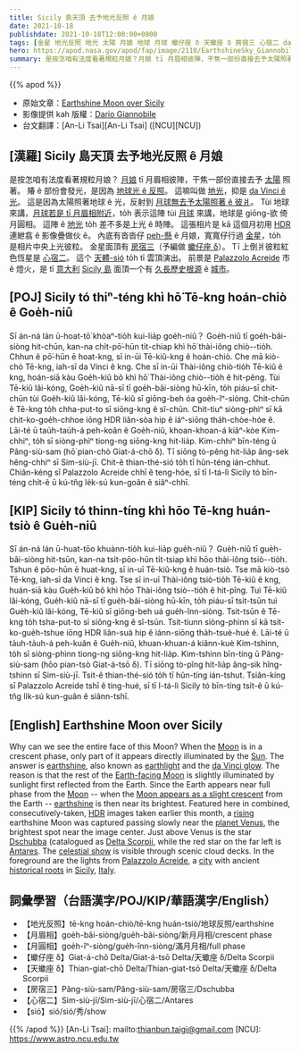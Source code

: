 ```yaml
---
title: Sicily 島天頂 去予地光反照 ê 月娘
date: 2021-10-18
publishdate: 2021-10-18T12:00:00+0800
tags: [金星 地光反照 地光 太陽 月娘 地球 月球 蠍仔座 δ 天蠍座 δ 房宿三 心宿二 da Vinci ê 光]
hero: https://apod.nasa.gov/apod/fap/image/2110/EarthshineSky_Giannobile_1212_annotated.jpg
summary: 是按怎咱有法度看著規粒月娘？月娘 tī 月眉相彼陣，干焦一部份直接去予太陽照著。賰 ê 部份會發光，是因為地球光 ê 反照。這嘛叫做地光 抑是 da Vinci ê 光。
---
```


{{% apod %}}

- 原始文章：[Earthshine Moon over Sicily](https://apod.nasa.gov/apod/ap211018.html)
- 影像提供 kah 版權：[Dario Giannobile](http://www.dariogiannobile.com/about-this-project)
- 台文翻譯：[An-Li Tsai][An-Li Tsai] ([NCU][NCU])

## [漢羅] Sicily 島天頂 去予地光反照 ê 月娘
是按怎咱有法度看著規粒月娘？
[月娘][Moon 1] tī 月眉相彼陣，干焦一部份直接去予 [太陽][Sun] 照著。
賰 ê 部份會發光，是因為 [地球光 ê 反照][earthshine]。
這嘛叫做 [地光][earthlight]，抑是 [da Vinci ê 光][da Vinci glow]。
這是因為太陽照著地球 ê 光，反射到 [月球無去予太陽照著 ê 彼爿][Earth-facing Moon]。
Tùi 地球來講，[月球若是 tī 月眉相附近][Moon appears as a slight crescent]，to̍h 表示這陣 tùi [月球][Moon 2] 來講，地球是 giōng-欲 倚 月圓相。
這陣 ê [地光][earthshine] to̍h 差不多是上光 ê 時陣。
這張相片是 kā 這個月初用 [HDR][HDR] 連紲翕 ê 影像疊做伙 ê。
內底有沓沓仔 [peh-懸][rising] ê 月娘，寬寬仔行過 [金星][planet Venus]，to̍h 是相片中央上光彼粒。
金星面頂有 [房宿三][Dschubba]（予編做 [蠍仔座 δ][Delta Scorpii]）。
Tī 上倒爿彼粒紅色恆星是 [心宿二][Antares]。
這个 [天體-sió][celestial show] to̍h tī 雲頂演出。
前景是 [Palazzolo Acreide][Palazzolo Acreide] 市 ê 燈火，是 tī [意大利][Italy] [Sicily 島][Sicily] 面頂一个有 [久長歷史根源][historical roots] ê [城市][city]。

## [POJ] Sicily tó thiⁿ-téng khì hō͘ Tē-kng hoán-chiò ê Goe̍h-niû
Sī án-ná lán ū-hoat-tō͘ khòaⁿ-tio̍h kui-lia̍p goe̍h-niû？
Goe̍h-niû tī goe̍h-bâi-siòng hit-chūn, kan-na chi̍t-pō͘-hūn ti̍t-chiap khì hō͘ thài-iông chiò--tio̍h.
Chhun ê pō͘-hūn ē hoat-kng, sī in-ūi Tē-kiû-kng ê hoán-chiò.
Che mā kiò-chò Tē-kng, iah-sī da Vinci ê kng.
Che sī in-ūi Thài-iông chiò-tio̍h Tē-kiû ê kng, hoán-siā kàu Goe̍h-kiû bô khì hō͘ Thài-iông chiò--tio̍h ê hit-pêng.
Tùi Tē-kiû lâi-kóng, Goe̍h-kiû nā-sī tī goe̍h-bâi-siòng hū-kīn, to̍h piáu-sī chit-chūn tùi Goe̍h-kiû lâi-kóng, Tē-kiû sī giōng-beh óa goe̍h-îⁿ-siòng.
Chit-chūn ê Tē-kng to̍h chha-put-to sī siōng-kng ê sî-chūn.
Chit-tiuⁿ siòng-phìⁿ sī kā chit-ko-goe̍h-chhoe iōng HDR liân-sòa hip ê iáⁿ-siōng tha̍h-chòe-hóe ê.
Lāi-té ū tau̍h-tau̍h-á peh-koân ê Goe̍h-niû, khoan-khoan-á kiâⁿ-kòe Kim-chhiⁿ, to̍h sī siòng-phìⁿ tiong-ng siōng-kng hit-lia̍p.
Kim-chhiⁿ bīn-téng ū Pâng-siù-sam (hō͘ pian-chò Giat-á-chō δ).
Tī siōng tò-pêng hit-lia̍p âng-sek hêng-chhiⁿ sī Sim-siù-jī.
Chit-ê thian-thé-sió to̍h tī hûn-téng ián-chhut.
Chiân-kéng sī Palazzolo Acreide chhī ê teng-hóe, sī tī I-tá-lì Sicily tó bīn-téng chi̍t-ê ū kú-tn̂g le̍k-sú kun-goân ê siâⁿ-chhī.

## [KIP] Sicily tó thinn-tíng khì hōo Tē-kng huán-tsiò ê Gue̍h-niû
Sī án-ná lán ū-huat-tōo khuànn-tio̍h kui-lia̍p gue̍h-niû？
Gue̍h-niû tī gue̍h-bâi-siòng hit-tsūn, kan-na tsi̍t-pōo-hūn ti̍t-tsiap khì hōo thài-iông tsiò--tio̍h.
Tshun ê pōo-hūn ē huat-kng, sī in-uī Tē-kiû-kng ê huán-tsiò.
Tse mā kiò-tsò Tē-kng, iah-sī da Vinci ê kng.
Tse sī in-uī Thài-iông tsiò-tio̍h Tē-kiû ê kng, huán-siā kàu Gue̍h-kiû bô khì hōo Thài-iông tsiò--tio̍h ê hit-pîng.
Tuì Tē-kiû lâi-kóng, Gue̍h-kiû nā-sī tī gue̍h-bâi-siòng hū-kīn, to̍h piáu-sī tsit-tsūn tuì Gue̍h-kiû lâi-kóng, Tē-kiû sī giōng-beh uá gue̍h-înn-siòng.
Tsit-tsūn ê Tē-kng to̍h tsha-put-to sī siōng-kng ê sî-tsūn.
Tsit-tiunn siòng-phìnn sī kā tsit-ko-gue̍h-tshue iōng HDR liân-suà hip ê iánn-siōng tha̍h-tsuè-hué ê.
Lāi-té ū ta̍uh-ta̍uh-á peh-kuân ê Gue̍h-niû, khuan-khuan-á kiânn-kuè Kim-tshinn, to̍h sī siòng-phìnn tiong-ng siōng-kng hit-lia̍p.
Kim-tshinn bīn-tíng ū Pâng-siù-sam (hōo pian-tsò Giat-á-tsō δ).
Tī siōng tò-pîng hit-lia̍p âng-sik hîng-tshinn sī Sim-siù-jī.
Tsit-ê thian-thé-sió to̍h tī hûn-tíng ián-tshut.
Tsiân-kíng sī Palazzolo Acreide tshī ê ting-hué, sī tī I-tá-lì Sicily tó bīn-tíng tsi̍t-ê ū kú-tn̂g li̍k-sú kun-guân ê siânn-tshī.

## [English] Earthshine Moon over Sicily
Why can we see the entire face of this Moon?
When the [Moon][Moon 1] is in a crescent phase, only part of it appears directly illuminated by the [Sun][Sun].
The answer is [earthshine][earthshine], also known as [earthlight][earthlight] and the [da Vinci glow][da Vinci glow].
The reason is that the rest of the [Earth-facing Moon][Earth-facing Moon] is slightly illuminated by sunlight first reflected from the Earth.
Since the Earth appears near full phase from the [Moon][Moon 2] -- when the [Moon appears as a slight crescent][Moon appears as a slight crescent] from the Earth -- [earthshine][earthshine] is then near its brightest.
Featured here in combined, consecutively-taken, [HDR][HDR] images taken earlier this month, a [rising][rising] earthshine Moon was captured passing slowly near the [planet Venus][planet Venus], the brightest spot near the image center.
Just above Venus is the star [Dschubba][Dschubba] (catalogued as [Delta Scorpii][Delta Scorpii], while the red star on the far left is [Antares][Antares].
The [celestial show][celestial show] is visible through scenic cloud decks.
In the foreground are the lights from [Palazzolo Acreide][Palazzolo Acreide], a [city][city] with ancient [historical roots][historical roots] in [Sicily][Sicily], [Italy][Italy].

## 詞彙學習（台語漢字/POJ/KIP/華語漢字/English）
- 【地光反照】tē-kng hoán-chiò/tē-kng huán-tsiò/地球反照/earthshine
- 【月眉相】goe̍h-bâi-siòng/gue̍h-bâi-siòng/新月月相/crescent phase
- 【月圓相】goe̍h-îⁿ-siòng/gue̍h-înn-siòng/滿月月相/full phase
- 【蠍仔座 δ】Giat-á-chō Delta/Giat-á-tsō Delta/天蠍座 δ/Delta Scorpii
- 【天蠍座 δ】Thian-giat-chō Delta/Thian-giat-tsō Delta/天蠍座 δ/Delta Scorpii
- 【房宿三】Pâng-siù-sam/Pâng-siù-sam/房宿三/Dschubba
- 【心宿二】Sim-siù-jī/Sim-siù-jī/心宿二/Antares
- 【sió】sió/sió/秀/show

{{% /apod %}}
[An-Li Tsai]: mailto:thianbun.taigi@gmail.com
[NCU]: https://www.astro.ncu.edu.tw

[Moon 1]:https://moon.nasa.gov/
[Sun]:https://solarsystem.nasa.gov/solar-system/sun/in-depth/
[earthshine]:https://earthobservatory.nasa.gov/images/83782/earthshine
[earthlight]:https://en.wikipedia.org/wiki/Earthlight_(astronomy)
[da Vinci glow]:https://apod.nasa.gov/apod/ap190504.html
[Earth-facing Moon]:https://apod.nasa.gov/apod/ap210111.html
[Moon 2]:https://solarsystem.nasa.gov/moons/earths-moon/overview/
[Moon appears as a slight crescent]:https://apod.nasa.gov/apod/ap200316.html
[earthshine]:https://www.timeanddate.com/astronomy/earthshine.html
[HDR]:https://en.wikipedia.org/wiki/High_dynamic_range
[rising]:https://apod.nasa.gov/apod/ap211010.html
[planet Venus]:https://www.nasa.gov/venus
[Dschubba]:http://stars.astro.illinois.edu/sow/dschubba.html
[Delta Scorpii]:https://en.wikipedia.org/wiki/Delta_Scorpii
[Antares]:https://youtu.be/cw_IKaBokm0
[celestial show]:https://images.unsplash.com/photo-1520168133788-3c084821ec1f
[Palazzolo Acreide]:https://youtu.be/Z9qOUcRYdqo
[city]:https://en.wikipedia.org/wiki/Palazzolo_Acreide#History
[historical roots]:https://whc.unesco.org/en/list/1024/
[Sicily]:https://en.wikipedia.org/wiki/Sicily
[Italy]:https://en.wikipedia.org/wiki/Italy
